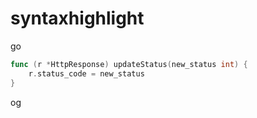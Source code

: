 # syntaxhighlight

go
```go
func (r *HttpResponse) updateStatus(new_status int) {
    r.status_code = new_status
}
```
og
